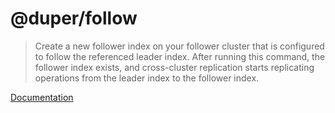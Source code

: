 # @duper/follow

> Create a new follower index on your follower cluster that is configured to follow the referenced leader index. After running this command, the follower index exists, and cross-cluster replication starts replicating operations from the leader index to the follower index.

[Documentation](https://nylon22.github.io/duper/commands/follow/)
